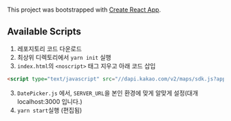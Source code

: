 # 

This project was bootstrapped with [Create React App](https://github.com/facebook/create-react-app).

## Available Scripts

1. 레포지토리 코드 다운로드
2. 최상위 디렉토리에서 `yarn init` 실행
3. `index.html`의 `<noscript>` 태그 지우고 아래 코드 삽입
```html
<script type="text/javascript" src="//dapi.kakao.com/v2/maps/sdk.js?appkey=a68ed45b5be30b286b4dacec0b31d924"></script>
```
3. `DatePicker.js` 에서, `SERVER_URL`을 본인 환경에 맞게 알맞게 설정(대개 localhost:3000 입니다.)
4. `yarn start`실행 (편집됨) 